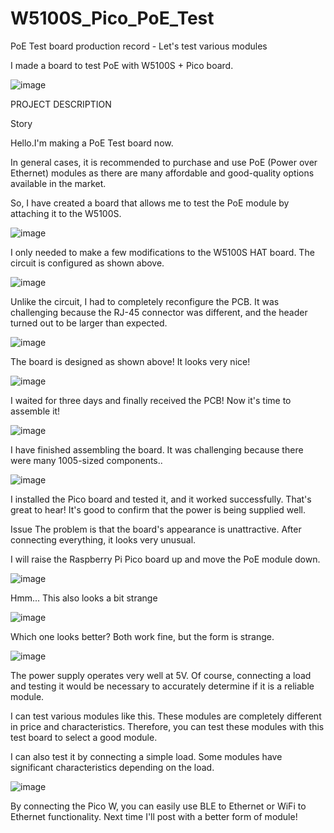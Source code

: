 # W5100S_Pico_PoE_Test

PoE Test board production record - Let's test various modules

I made a board to test PoE with W5100S + Pico board.

![image](https://github.com/wiznetmaker/W5100S_Pico_PoE_Test/assets/111826791/a145307a-50a9-469c-aa4a-11569432c0ae)

PROJECT DESCRIPTION

Story

Hello.I'm making a PoE Test board now.

In general cases, it is recommended to purchase and use PoE (Power over Ethernet) modules as there are many affordable and good-quality options available in the market.

So, I have created a board that allows me to test the PoE module by attaching it to the W5100S.

![image](https://github.com/wiznetmaker/W5100S_Pico_PoE_Test/assets/111826791/98126cec-d822-42fc-bd8c-17f939e08d90)


I only needed to make a few modifications to the W5100S HAT board.
The circuit is configured as shown above.

![image](https://github.com/wiznetmaker/W5100S_Pico_PoE_Test/assets/111826791/e7310b18-e8a8-4ecd-b7d9-b2ef7181176e)

Unlike the circuit, I had to completely reconfigure the PCB.
It was challenging because the RJ-45 connector was different, and the header turned out to be larger than expected.

![image](https://github.com/wiznetmaker/W5100S_Pico_PoE_Test/assets/111826791/f591879c-9105-40b8-903d-ba4c0bb74a11)


The board is designed as shown above! It looks very nice!

![image](https://github.com/wiznetmaker/W5100S_Pico_PoE_Test/assets/111826791/7f1bfb0f-6954-4ffd-bd34-693de901a16b)

I waited for three days and finally received the PCB!
Now it's time to assemble it!

![image](https://github.com/wiznetmaker/W5100S_Pico_PoE_Test/assets/111826791/c8810dbd-6c5d-401c-944c-3674650fa518)


I have finished assembling the board. It was challenging because there were many 1005-sized components..

![image](https://github.com/wiznetmaker/W5100S_Pico_PoE_Test/assets/111826791/6c8aa018-08d7-4c1f-93c0-fb303d29bba1)

I installed the Pico board and tested it, and it worked successfully.
That's great to hear! It's good to confirm that the power is being supplied well.

Issue
The problem is that the board's appearance is unattractive. After connecting everything, it looks very unusual.

I will raise the Raspberry Pi Pico board up and move the PoE module down.

![image](https://github.com/wiznetmaker/W5100S_Pico_PoE_Test/assets/111826791/769359a3-0b9e-4eab-b1ed-c2f9f05cbfde)

Hmm... This also looks a bit strange

![image](https://github.com/wiznetmaker/W5100S_Pico_PoE_Test/assets/111826791/344662e7-fba3-4506-8b24-3e551b25cfb8)

Which one looks better? Both work fine, but the form is strange.

![image](https://github.com/wiznetmaker/W5100S_Pico_PoE_Test/assets/111826791/2694920e-ec4a-4001-ac70-2187863c1743)

The power supply operates very well at 5V. Of course, connecting a load and testing it would be necessary to accurately determine if it is a reliable module.

I can test various modules like this.
These modules are completely different in price and characteristics. Therefore, you can test these modules with this test board to select a good module.

I can also test it by connecting a simple load. Some modules have significant characteristics depending on the load.

![image](https://github.com/wiznetmaker/W5100S_Pico_PoE_Test/assets/111826791/6363dfa1-c30f-4a20-b511-b6a091f27403)

By connecting the Pico W, you can easily use BLE to Ethernet or WiFi to Ethernet functionality.
Next time I'll post with a better form of module!
